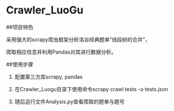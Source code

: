 # Crawler_LuoGu

##项目特色

采用强大的scrapy爬虫框架分析洛谷经典题单”线段树的合并“，

爬取相应信息并利用Pandas对其进行数据分析。

##使用步骤

1. 配置第三方库scrapy, pandas

2. 在Crawler_Luogu目录下使用命令scrapy crawl tests -o tests.json

3. 随后运行文件Analysis.py查看爬取的题单与题号
